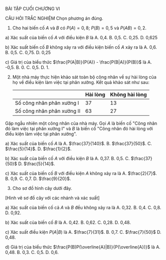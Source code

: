 BÀI TẬP CUỐI CHƯƠNG VI

CÂU HỎI TRẮC NGHIỆM
Chọn phương án đúng.

1. Cho hai biến cố $A$ và $B$ có $P(A) = 0,8$; $P(B) = 0,5$ và $P(AB) = 0,2$.

a) Xác suất của biến cố $A$ với điều kiện $B$ là
   A. 0,4.    B. 0,5.    C. 0,25.    D. 0,625

b) Xác suất biến cố $B$ không xảy ra với điều kiện biến cố $A$ xảy ra là
   A. 0,6.    B. 0,5.    C. 0,75.    D. 0,25

c) Giá trị của biểu thức
   $\frac{P(A|B)}{P(A)} - \frac{P(B|A)}{P(B)}$ là
   A. -0,5.    B. 0.    C. 0,5.    D. 1.

2. Một nhà máy thực hiện khảo sát toàn bộ công nhân về sự hài lòng của họ về điều kiện làm việc tại phân xưởng. Kết quả khảo sát như sau:

   | | Hài lòng | Không hài lòng |
   |---|---|---|
   | Số công nhân phân xưởng I | 37 | 13 |
   | Số công nhân phân xưởng II | 63 | 27 |

Gặp ngẫu nhiên một công nhân của nhà máy. Gọi $A$ là biến cố "Công nhân đó làm việc tại phân xưởng I" và $B$ là biến cố "Công nhân đó hài lòng với điều kiện làm việc tại phân xưởng".

a) Xác suất của biến cố $A$ là
   A. $\frac{37}{140}$.    B. $\frac{37}{50}$.    C. $\frac{5}{14}$.    D. $\frac{1}{2}$.

b) Xác suất của biến cố $A$ với điều kiện $B$ là
   A. 0,37.    B. 0,5.    C. $\frac{37}{50}$    D. $\frac{5}{14}$.

c) Xác suất của biến cố $B$ với điều kiện $A$ không xảy ra là
   A. $\frac{2}{7}$.    B. 0,9.    C. 0,7.    D. $\frac{9}{20}$.

3. Cho sơ đồ hình cây dưới đây.

[Hình vẽ sơ đồ cây với các nhánh và xác suất]

a) Xác suất của biến cố cả $A$ và $B$ đều không xảy ra là
   A. 0,32.    B. 0,4.    C. 0,8.    D. 0,92.

b) Xác suất của biến cố $B$ là
   A. 0,42.    B. 0,62.    C. 0,28.    D. 0,48.

c) Xác suất điều kiện $P(A|B)$ là
   A. $\frac{7}{31}$.    B. 0,7.    C. $\frac{7}{50}$    D. 0,48.

d) Giá trị của biểu thức $\frac{P(B)P(\overline{A}|B)}{P(\overline{A})}$ là
   A. 0,48.    B. 0,3.    C. 0,5.    D. 0,6.